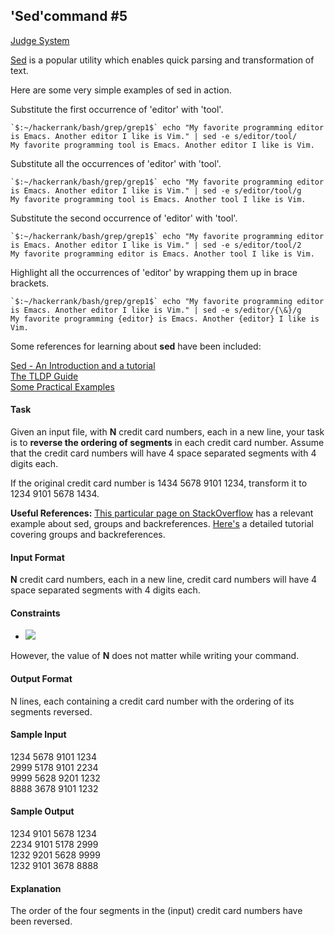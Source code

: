 ## 'Sed'command #5

[Judge System](https://www.hackerrank.com/challenges/sed-command-5/problem)

[Sed](https://en.wikipedia.org/wiki/Sed) is a popular utility which enables quick parsing and transformation of text.

Here are some very simple examples of sed in action.

Substitute the first occurrence of 'editor' with 'tool'.

```
`$:~/hackerrank/bash/grep/grep1$` echo "My favorite programming editor is Emacs. Another editor I like is Vim." | sed -e s/editor/tool/
My favorite programming tool is Emacs. Another editor I like is Vim.
```

Substitute all the occurrences of 'editor' with 'tool'.

```
`$:~/hackerrank/bash/grep/grep1$` echo "My favorite programming editor is Emacs. Another editor I like is Vim." | sed -e s/editor/tool/g
My favorite programming tool is Emacs. Another tool I like is Vim.  
```

Substitute the second occurrence of 'editor' with 'tool'.

```
`$:~/hackerrank/bash/grep/grep1$` echo "My favorite programming editor is Emacs. Another editor I like is Vim." | sed -e s/editor/tool/2
My favorite programming editor is Emacs. Another tool I like is Vim.
```

Highlight all the occurrences of 'editor' by wrapping them up in brace brackets.

```
`$:~/hackerrank/bash/grep/grep1$` echo "My favorite programming editor is Emacs. Another editor I like is Vim." | sed -e s/editor/{\&}/g
My favorite programming {editor} is Emacs. Another {editor} I like is Vim.
```

Some references for learning about **sed** have been included: 

[Sed - An Introduction and a tutorial](https://www.grymoire.com/Unix/Sed.html#uh-10a)<br>
[The TLDP Guide](http://tldp.org/LDP/abs/html/x23170.html)<br>
[Some Practical Examples](https://www.folkstalk.com/2012/01/sed-command-in-unix-examples.html)

#### Task

Given an input file, with **N** credit card numbers, each in a new line, your task is to **reverse the ordering of segments** in each credit card number. Assume that the credit card numbers will have 4 space separated segments with 4 digits each.

If the original credit card number is 1434 5678 9101 1234, transform it to 1234 9101 5678 1434.

**Useful References:** [This particular page on StackOverflow](https://stackoverflow.com/questions/2232200/regular-expression-in-sed-for-masking-credit-card) has a relevant example about sed, groups and backreferences. [Here's](https://www.thegeekstuff.com/2009/10/unix-sed-tutorial-advanced-sed-substitution-examples/) a detailed tutorial covering groups and backreferences.

#### Input Format

**N** credit card numbers, each in a new line, credit card numbers will have 4 space separated segments with 4 digits each.

#### Constraints

- <img src="https://latex.codecogs.com/svg.latex?\Large&space;1\le{N}\le{20}">

However, the value of **N** does not matter while writing your command.

#### Output Format

N lines, each containing a credit card number with the ordering of its segments reversed.

#### Sample Input

1234 5678 9101 1234  
2999 5178 9101 2234  
9999 5628 9201 1232  
8888 3678 9101 1232

#### Sample Output

1234 9101 5678 1234  
2234 9101 5178 2999  
1232 9201 5628 9999  
1232 9101 3678 8888 

#### Explanation

The order of the four segments in the (input) credit card numbers have been reversed.
